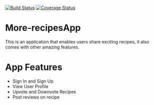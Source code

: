[![Build Status](https://travis-ci.org/pawnjester/More-recipesApp.svg?branch=develop)](https://travis-ci.org/pawnjester/More-recipesApp)
[![Coverage Status](https://coveralls.io/repos/github/pawnjester/More-recipesApp/badge.svg?branch=api-build)](https://coveralls.io/github/pawnjester/More-recipesApp?branch=api-build)

# More-recipesApp
This is an application that enables users share exciting recipes, it also comes with other amazing features.

# App Features
- Sign In and Sign Up
- View User Profile
- Upvote and Downvote Recipes
- Post reviews on recipe

